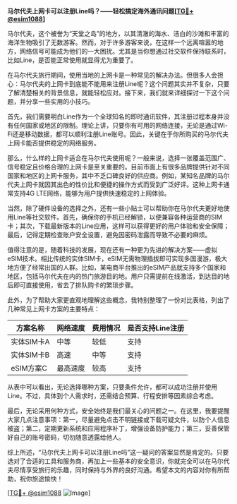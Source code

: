 **马尔代夫上网卡可以注册Line吗？——轻松搞定海外通讯问题[[TG💪+ @esim1088](https://t.me/s/esim1088)]**

马尔代夫，这个被誉为“天堂之岛”的地方，以其清澈的海水、洁白的沙滩和丰富的海洋生物吸引了无数游客。然而，对于许多游客来说，在这样一个远离喧嚣的地方，网络信号可能成为他们的一大困扰。尤其是当你想通过社交软件保持联系时，比如Line，是否能正常使用就显得尤为重要了。

在马尔代夫旅行期间，使用当地的上网卡是一种常见的解决办法。但很多人会担心：马尔代夫的上网卡到底能不能用来注册Line呢？这个问题其实并不复杂，只要了解清楚相关的背景信息，就能轻松应对。接下来，我们就来详细探讨一下这个问题，并分享一些实用的小技巧。

首先，我们需要明白Line作为一个全球知名的即时通讯软件，其注册过程本身并没有任何国家或地区的限制。理论上讲，只要你有可用的网络连接，无论是通过Wi-Fi还是移动数据，都可以顺利注册Line账号。因此，关键在于你所购买的马尔代夫上网卡能否提供稳定的网络服务。

那么，什么样的上网卡适合在马尔代夫使用呢？一般来说，选择一张覆盖范围广、信号稳定且价格合理的上网卡是至关重要的。目前市面上有很多品牌提供针对不同国家和地区的上网卡服务，其中不乏口碑良好的供应商。例如，某知名品牌的马尔代夫上网卡就因其出色的性价比和便捷的操作方式而受到广泛好评。这种上网卡通常支持4G LTE网络，能够为用户提供快速稳定的上网体验。

当然，除了硬件设备的选择之外，还有一些小贴士可以帮助你在马尔代夫更好地使用Line等社交软件。首先，确保你的手机已经解锁，以便兼容各种运营商的SIM卡；其次，下载最新版本的Line应用，这样可以获得更好的用户体验和安全保障；最后，记得定期检查账户安全设置，避免因密码泄露而导致不必要的麻烦。

值得注意的是，随着科技的发展，现在还有一种更为先进的解决方案——虚拟eSIM技术。相比传统的实体SIM卡，eSIM无需物理插拔即可实现多国漫游，极大地方便了经常出国的人群。比如，某电商平台推出的eSIM产品就支持多个国家和地区，包括马尔代夫在内的热门旅游目的地。用户只需提前在线激活，到达目的地后即可直接使用，省去了排队购卡的繁琐步骤。

此外，为了帮助大家更直观地理解这些概念，我特别整理了一份对比表格，列出了几种常见上网卡方案的主要特点：

| 方案名称 | 网络速度 | 费用情况 | 是否支持Line注册 |
|----------|-----------|------------|-------------------|
| 实体SIM卡A | 中等 | 较低 | 支持 |
| 实体SIM卡B | 高速 | 中等 | 支持 |
| eSIM方案C | 最高速度 | 较高 | 支持 |

从表中可以看出，无论选择哪种方案，只要条件允许，都可以成功注册并使用Line。不过，具体到个人需求时，还需结合预算、行程安排等因素综合考虑。

最后，无论采用何种方式，安全始终是我们最关心的问题之一。在这里，我要提醒大家几点注意事项：第一，尽量避免点击不明链接或下载可疑文件，以防个人信息被盗；第二，定期更新系统和应用程序补丁，增强设备防护能力；第三，妥善保管好自己的账号密码，切勿随意透露给他人。

综上所述，“马尔代夫上网卡可以注册Line吗”这一疑问的答案显然是肯定的。只要选对了合适的工具和服务商，再加上一些基本的安全意识，你就完全可以在马尔代夫尽情享受旅行的乐趣，同时保持与外界的良好沟通。希望本文的内容对你有所帮助，祝你旅途愉快！

[[TG💪+ @esim1088](https://t.me/s/esim1088) ![Image](https://i.postimg.cc/4NQfJmqS/Snipaste-2025-05-13-00-14-12.png)]